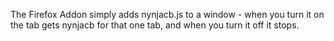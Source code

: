 The Firefox Addon simply adds nynjacb.js to a window - when you turn
it on the tab gets nynjacb for that one tab, and when you turn it off
it stops.
